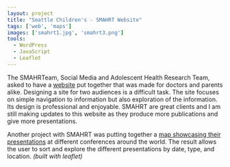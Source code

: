 ```yaml
---
layout: project
title: "Seattle Children's - SMAHRT Website"
tags: ['web', 'maps']
images: ['smahrt1.jpg', 'smahrt3.png']
tools:
  - WordPress
  - JavaScript
  - Leaflet
---
```


The SMAHRTeam, Social Media and Adolescent Health Research Team, asked to have a [website](http://www.smahrtresearch.com/) put together that was made for doctors and parents alike. Designing a site for two audiences is a difficult task. The site focuses on simple navigation to information but also exploration of the information. Its design is professional and enjoyable. SMAHRT are great clients and I am still making updates to this website as they produce more publications and give more presentations.

Another project with SMAHRT was putting together a [map showcasing their presentations](http://smahrtresearch.com/map/) at different conferences around the world. The result allows the user to sort and explore the different presentations by date, type, and location. *(built with leaflet)*